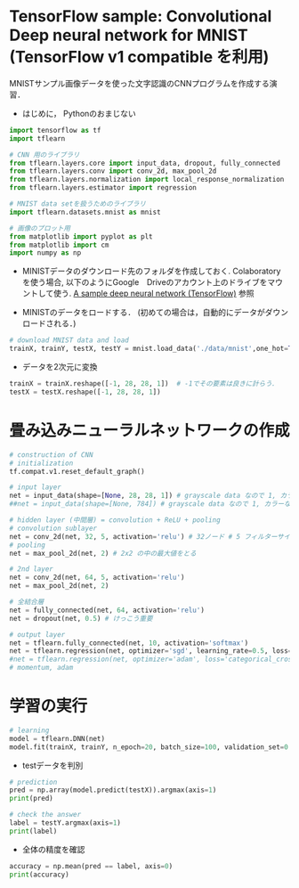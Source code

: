 # TensorFlow sample: Convolutional Deep neural network for MNIST (TensorFlow v1 compatible を利用) 
MNISTサンプル画像データを使った文字認識のCNNプログラムを作成する演習．

- はじめに， Pythonのおまじない
```Python
import tensorflow as tf
import tflearn 

# CNN 用のライブラリ
from tflearn.layers.core import input_data, dropout, fully_connected
from tflearn.layers.conv import conv_2d, max_pool_2d
from tflearn.layers.normalization import local_response_normalization
from tflearn.layers.estimator import regression

# MNIST data setを扱うためのライブラリ 
import tflearn.datasets.mnist as mnist

# 画像のプロット用
from matplotlib import pyplot as plt
from matplotlib import cm
import numpy as np
```

- MINISTデータのダウンロード先のフォルダを作成しておく. Colaboratory を使う場合, 以下のようにGoogle　Driveのアカウント上のドライブをマウントして使う. 
[A sample deep neural network (TensorFlow)](TensorFlow.md) 参照


- MINISTのデータをロードする． (初めての場合は，自動的にデータがダウンロードされる．)
```Python
# download MNIST data and load
trainX, trainY, testX, testY = mnist.load_data('./data/mnist',one_hot=True) 
```

- データを2次元に変換
```Python
trainX = trainX.reshape([-1, 28, 28, 1])  # -1でその要素は良きに計らう．
testX = testX.reshape([-1, 28, 28, 1])
```

# 畳み込みニューラルネットワークの作成
```Python
# construction of CNN
# initialization
tf.compat.v1.reset_default_graph()

# input layer
net = input_data(shape=[None, 28, 28, 1]) # grayscale data なので 1, カラーならば ..., 
##net = input_data(shape=[None, 784]) # grayscale data なので 1, カラーならば ..., 
```

```Python
# hidden layer (中間層) = convolution + ReLU + pooling
# convolution sublayer
net = conv_2d(net, 32, 5, activation='relu') # 32ノード # 5 フィルターサイズ (5x5), サイズが変わらないようにゼロパディングが暗になされる
# pooling
net = max_pool_2d(net, 2) # 2x2 の中の最大値をとる

# 2nd layer
net = conv_2d(net, 64, 5, activation='relu')
net = max_pool_2d(net, 2)

# 全結合層
net = fully_connected(net, 64, activation='relu')
net = dropout(net, 0.5) # けっこう重要
```

```Python
# output layer 
net = tflearn.fully_connected(net, 10, activation='softmax')
net = tflearn.regression(net, optimizer='sgd', learning_rate=0.5, loss='categorical_crossentropy') 
#net = tflearn.regression(net, optimizer='adam', loss='categorical_crossentropy') 
# momentum, adam 
```

# 学習の実行
```Python 
# learning 
model = tflearn.DNN(net)
model.fit(trainX, trainY, n_epoch=20, batch_size=100, validation_set=0.1, show_metric=True)
```

- testデータを判別
```Python
# prediction
pred = np.array(model.predict(testX)).argmax(axis=1)
print(pred)

# check the answer
label = testY.argmax(axis=1)
print(label)
```

- 全体の精度を確認
```Python
accuracy = np.mean(pred == label, axis=0)
print(accuracy)
```

